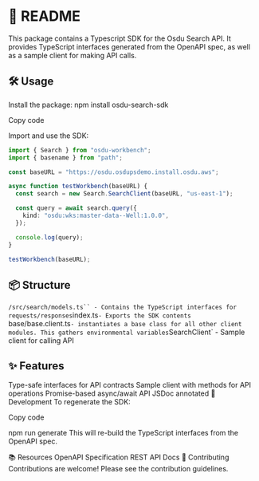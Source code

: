 # 📗 README

This package contains a Typescript SDK for the Osdu Search API. It provides TypeScript interfaces generated from the OpenAPI spec, as well as a sample client for making API calls.

## 🛠️ Usage

Install the package:
npm install osdu-search-sdk

Copy code

Import and use the SDK:

```typescript
import { Search } from "osdu-workbench";
import { basename } from "path";

const baseURL = "https://osdu.osdupsdemo.install.osdu.aws";

async function testWorkbench(baseURL) {
  const search = new Search.SearchClient(baseURL, "us-east-1");

  const query = await search.query({
    kind: "osdu:wks:master-data--Well:1.0.0",
  });

  console.log(query);
}

testWorkbench(baseURL);
```

## 📦 Structure

` /src/search/models.ts`` - Contains the TypeScript interfaces for requests/responses
 `index.ts`- Exports the SDK contents
`base/base.client.ts`- instantiates a base class for all other client modules. This gathers environmental variables`SearchClient` - Sample client for calling API

## ✨ Features

Type-safe interfaces for API contracts
Sample client with methods for API operations
Promise-based async/await API
JSDoc annotated
🤖 Development
To regenerate the SDK:

Copy code

npm run generate
This will re-build the TypeScript interfaces from the OpenAPI spec.

📚 Resources
OpenAPI Specification
REST API Docs
🙌 Contributing
Contributions are welcome! Please see the contribution guidelines.

```

```

